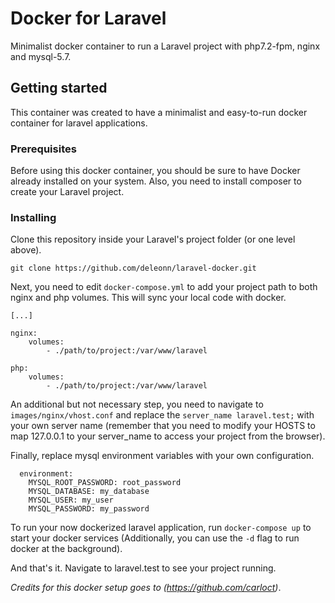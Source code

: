# Docker for Laravel

Minimalist docker container to run a Laravel project with php7.2-fpm, nginx and mysql-5.7.

## Getting started

This container was created to have a minimalist and easy-to-run docker container for laravel applications. 

### Prerequisites

Before using this docker container, you should be sure to have Docker already installed on your system. Also, you need to install composer to create your Laravel project.

### Installing

Clone this repository inside your Laravel's project folder (or one level above).

```
git clone https://github.com/deleonn/laravel-docker.git
```

Next, you need to edit `docker-compose.yml` to add your project path to both nginx and php volumes. This will sync your local code with docker.

```
[...]

nginx:
    volumes:
        - ./path/to/project:/var/www/laravel

php:
    volumes:
        - ./path/to/project:/var/www/laravel
```

An additional but not necessary step, you need to navigate to `images/nginx/vhost.conf` and replace the `server_name laravel.test;` with your own server name (remember that you need to modify your HOSTS to map 127.0.0.1 to your server_name to access your project from the browser).

Finally, replace mysql environment variables with your own configuration.

```
  environment:
    MYSQL_ROOT_PASSWORD: root_password
    MYSQL_DATABASE: my_database
    MYSQL_USER: my_user
    MYSQL_PASSWORD: my_password
```

To run your now dockerized laravel application, run `docker-compose up` to start your docker services (Additionally, you can use the `-d` flag to run docker at the background).

And that's it. Navigate to laravel.test to see your project running.

_Credits for this docker setup goes to (https://github.com/carloct)_.